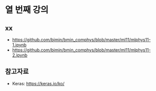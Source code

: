 # 열 번째 강의

## xx

* https://github.com/bjmin/bmin_comphys/blob/master/ml11/mlphys11-1.ipynb
* https://github.com/bjmin/bmin_comphys/blob/master/ml11/mlphys11-2.ipynb

## 참고자료
* Keras: https://keras.io/ko/
